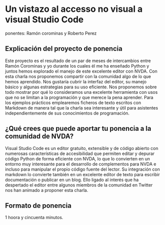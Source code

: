 # Un vistazo al accesso no visual a visual Studio Code

ponentes: Ramón corominas y Roberto Perez

## Explicación del proyecto de ponencia

Este proyecto es el resultado de un par de meses de intercambios entre Ramón Corominas y yo durante los cuales él me ha enseñado Python y juntos hemos explorado el manejo de este excelente editor con NVDA. Con esta charla nos proponemos compartir con la comunidad algo de lo que hemos aprendido. Nos gustaría cubrir la interfaz del editor, su manejo básico y algunas estrategias para su uso eficiente. Nos proponemos sobre todo mostrar por qué lo consideramos una excelente herramienta con usos que no se limitan a la programación y que merece la pena aprender. Para los ejemplos prácticos emplearemos ficheros de texto escritos con Markdown de manera tal que la charla sea interesante y útil para asistentes independientemente de sus conocimientos de programación.

## ¿Qué crees que puede aportar tu ponencia a la comunidad de NVDA?

Visual Studio Code es un editor gratuito, extensible y de código abierto con numerosas características de accesibilidad que permiten editar y depurar código Python de forma eficiente con NVDA, lo que lo convierten en un entorno muy interesante para el desarrollo de complementos para NVDA e incluso para manipular el propio código fuente del lector. Su integración con markdown lo convierte también en un excelente editor de texto para escribir documentación o publicar en un blog. Ello ligado al interés que ha despertado el editor entre algunos miembros de la comunidad en Twitter nos han animado a proponer esta charla.

## Formato de ponencia

1 hoora y cincuenta minutos.

